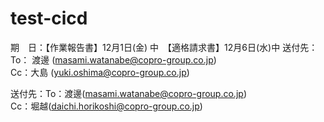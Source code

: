 # test-cicd

 期　日：【作業報告書】12月1日(金) 中　【適格請求書】12月6日(水)中
  送付先：To： 渡邊 (masami.watanabe@copro-group.co.jp)  
                 Cc：大島 (yuki.oshima@copro-group.co.jp)

 送付先：To：渡邊(masami.watanabe@copro-group.co.jp)  
                Cc：堀越(daichi.horikoshi@copro-group.co.jp)
